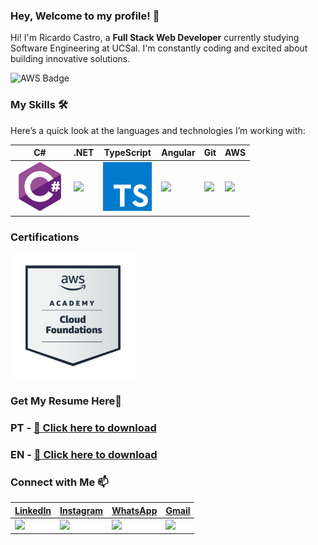 ### Hey, Welcome to my profile! 🚀

Hi! I'm Ricardo Castro, a **Full Stack Web Developer** currently studying Software Engineering at UCSal. I'm constantly coding and excited about building innovative solutions.

<img src="https://github.com/Rickccastro/Rickccastro/blob/main/BannerGithub.png" alt="AWS Badge" width="1000" height="auto">

### My Skills :hammer_and_wrench:
Here’s a quick look at the languages and technologies I’m working with:

| C# | .NET | TypeScript | Angular | Git | AWS |
|----|------|------------|---------|-----|-----|
| <img src="https://raw.githubusercontent.com/devicons/devicon/master/icons/csharp/csharp-original.svg" width="80"> | <img src="https://upload.wikimedia.org/wikipedia/commons/e/ee/.NET_Core_Logo.svg" width="80"> | <img src="https://raw.githubusercontent.com/devicons/devicon/master/icons/typescript/typescript-original.svg" width="80"> | <img src="https://angular.io/assets/images/logos/angular/angular.svg" width="80"> | <img src="https://git-scm.com/images/logos/downloads/Git-Icon-1788C.png" width="80"> | <img src="https://cdn.worldvectorlogo.com/logos/aws-2.svg" width="80"> |

### Certifications
<img src="https://github.com/Rickccastro/Rickccastro/blob/main/aws-academy-graduate-aws-academy-cloud-foundations.png?raw=true" alt="AWS Badge" width="200" height="auto">

### Get My Resume Here📝 

### PT - [📄 Click here to download](https://github.com/Rickccastro/Rickccastro/raw/main/SimpleResume2025.1.pdf)
### EN - [📄 Click here to download](https://github.com/Rickccastro/Rickccastro/raw/main/Resume.pdf)

### Connect with Me 📫

| [LinkedIn](https://www.linkedin.com/in/rickccastro) | [Instagram](https://www.instagram.com/rickccastro) | [WhatsApp](https://wa.me/5571992907777) | [Gmail](mailto:ricardo.castro.linkedin@gmail.com) |
|------------------------------------------------------|---------------------------------------------------|------------------------------------------|--------------------------------------------------|
| <img src="https://cdn.jsdelivr.net/gh/devicons/devicon/icons/linkedin/linkedin-original.svg" width="80"> | <img src="https://cdn-icons-png.flaticon.com/512/174/174855.png" width="80"> | <img src="https://cdn-icons-png.flaticon.com/512/733/733585.png" width="80"> | <img src="https://cdn-icons-png.flaticon.com/512/732/732200.png" width="80"> |




